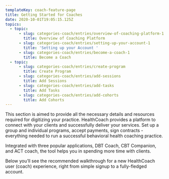 ```yaml
---
templateKey: coach-feature-page
title: Getting Started for Coaches
date: 2020-10-01T19:05:15.125Z
topics:
  - topic:
      - slug: categories-coach/entries/overview-of-coaching-platform-1
        title: Overview of Coaching Platform
      - slug: categories-coach/entries/setting-up-your-account-1
        title: 'Setting up your Account '
      - slug: categories-coach/entries/become-a-coach-1
        title: Become a Coach
  - topic:
      - slug: categories-coach/entries/create-program
        title: Create Program
      - slug: categories-coach/entries/add-sessions
        title: Add Sessions
      - slug: categories-coach/entries/add-tasks
        title: Add Tasks
      - slug: categories-coach/entries/add-cohorts
        title: Add Cohorts
---
```

This section is aimed to provide all the necessary details and resources required for digitizing your practice. HealthCoach provides a platform to connect with your clients and successfully deliver your services. Set up a group and individual programs, accept payments, sign contracts - everything needed to run a successful behavioral health coaching practice.

Integrated with three popular applications, DBT Coach, CBT Companion, and ACT coach, the tool helps you in spending more time with clients. 

Below you’ll see the recommended walkthrough for a new HealthCoach user (coach) experience, right from simple signup to a fully-fledged account.
